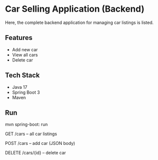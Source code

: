 # Car Selling Application (Backend)

Here, the complete backend application for managing car listings is listed.

## Features
- Add new car
- View all cars
- Delete car

## Tech Stack
- Java 17
- Spring Boot 3
- Maven

## Run
mvn spring-boot: run

GET /cars – all car listings

POST /cars – add car (JSON body)

DELETE /cars/{id} – delete car
